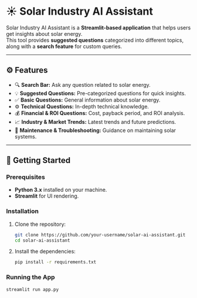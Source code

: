# ☀️ Solar Industry AI Assistant

Solar Industry AI Assistant is a **Streamlit-based application** that helps users get insights about solar energy.  
This tool provides **suggested questions** categorized into different topics, along with a **search feature** for custom queries.

---

## ⚙️ **Features**

- 🔍 **Search Bar:** Ask any question related to solar energy.
- 💡 **Suggested Questions:** Pre-categorized questions for quick insights.
- ✅ **Basic Questions:** General information about solar energy.
- ⚙️ **Technical Questions:** In-depth technical knowledge.
- 💰 **Financial & ROI Questions:** Cost, payback period, and ROI analysis.
- 📈 **Industry & Market Trends:** Latest trends and future predictions.
- 🔧 **Maintenance & Troubleshooting:** Guidance on maintaining solar systems.

---

## 🚀 **Getting Started**

### Prerequisites
- **Python 3.x** installed on your machine.
- **Streamlit** for UI rendering.

### Installation
1. Clone the repository:
    ```bash
    git clone https://github.com/your-username/solar-ai-assistant.git
    cd solar-ai-assistant
    ```
2. Install the dependencies:
    ```bash
    pip install -r requirements.txt
    ```

### Running the App
```bash
streamlit run app.py

